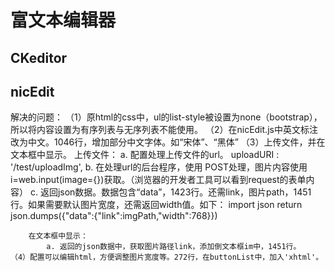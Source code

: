 # 富文本编辑器
## CKeditor
## nicEdit
解决的问题：
    （1）原html的css中，ul的list-style被设置为none（bootstrap），所以将内容设置为有序列表与无序列表不能使用。
    （2）在nicEdit.js中英文标注改为中文。1046行，增加部分中文字体。如“宋体”、“黑体”
    （3）上传文件，并在文本框中显示。
        上传文件：
            a. 配置处理上传文件的url。 uploadURI : '/test/uploadImg',
            b. 在处理url的后台程序，使用 POST处理，图片内容使用i=web.input(image={})获取。（浏览器的开发者工具可以看到request的表单内容）
            c. 返回json数据。数据包含“data”，1423行。还需link，图片path，1451行。如果需要默认图片宽度，还需返回width值。如下：
                import json
                return json.dumps({"data":{"link":imgPath,"width":768}})

        在文本框中显示：
            a. 返回的json数据中，获取图片路径link，添加倒文本框im中，1451行。
    （4）配置可以编辑html，方便调整图片宽度等。272行，在buttonList中，加入'xhtml'。


